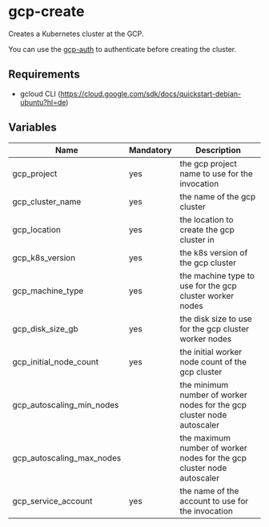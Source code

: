 # gcp-create

Creates a Kubernetes cluster at the GCP.

You can use the [gcp-auth](roles/gcp-auth) to authenticate before creating the cluster.

## Requirements

- gcloud CLI (https://cloud.google.com/sdk/docs/quickstart-debian-ubuntu?hl=de)

## Variables

| Name                      | Mandatory | Description                                                            |
| ------------------------- | --------- | ---------------------------------------------------------------------- |
| gcp_project               | yes       | the gcp project name to use for the invocation                         |
| gcp_cluster_name          | yes       | the name of the gcp cluster                                            |
| gcp_location              | yes       | the location to create the gcp cluster in                              |
| gcp_k8s_version           | yes       | the k8s version of the gcp cluster                                     |
| gcp_machine_type          | yes       | the machine type to use for the gcp cluster worker nodes               |
| gcp_disk_size_gb          | yes       | the disk size to use for the gcp cluster worker nodes                  |
| gcp_initial_node_count    | yes       | the initial worker node count of the gcp cluster                       |
| gcp_autoscaling_min_nodes |           | the minimum number of worker nodes for the gcp cluster node autoscaler |
| gcp_autoscaling_max_nodes |           | the maximum number of worker nodes for the gcp cluster node autoscaler |
| gcp_service_account       | yes       | the name of the account to use for the invocation                      |
